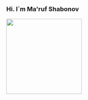 ### Hi. I`m Ma'ruf Shabonov
<img src="https://media3.giphy.com/media/3oz8xSjBmD1ZyELqW4/giphy.gif?cid=ecf05e47esb6pwbgrlc8af3tmt57kj9xw3vnx6w41pap3hwd&rid=giphy.gif&ct=g" width="200px"/>
